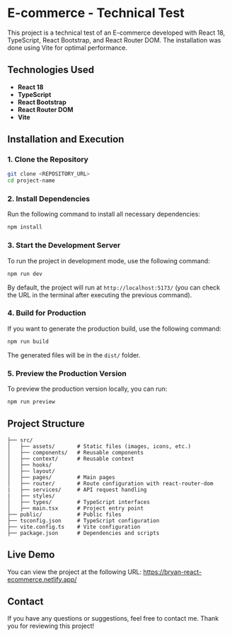 # E-commerce - Technical Test

This project is a technical test of an E-commerce developed with React 18, TypeScript, React Bootstrap, and React Router DOM. The installation was done using Vite for optimal performance.

## Technologies Used

- **React 18**
- **TypeScript**
- **React Bootstrap**
- **React Router DOM**
- **Vite**

## Installation and Execution

### 1. Clone the Repository

```bash
git clone <REPOSITORY_URL>
cd project-name
```

### 2. Install Dependencies

Run the following command to install all necessary dependencies:

```bash
npm install
```

### 3. Start the Development Server

To run the project in development mode, use the following command:

```bash
npm run dev
```

By default, the project will run at `http://localhost:5173/` (you can check the URL in the terminal after executing the previous command).

### 4. Build for Production

If you want to generate the production build, use the following command:

```bash
npm run build
```

The generated files will be in the `dist/` folder.

### 5. Preview the Production Version

To preview the production version locally, you can run:

```bash
npm run preview
```

## Project Structure

```
├── src/
│   ├── assets/       # Static files (images, icons, etc.)
│   ├── components/   # Reusable components
│   ├── context/      # Reusable context
│   ├── hooks/
│   ├── layout/
│   ├── pages/        # Main pages
│   ├── router/       # Route configuration with react-router-dom
|   ├── services/     # API request handling
|   ├── styles/
│   ├── types/        # TypeScript interfaces
│   ├── main.tsx      # Project entry point
├── public/           # Public files
├── tsconfig.json     # TypeScript configuration
├── vite.config.ts    # Vite configuration
├── package.json      # Dependencies and scripts
```

## Live Demo

You can view the project at the following URL: https://bryan-react-ecommerce.netlify.app/

## Contact

If you have any questions or suggestions, feel free to contact me. Thank you for reviewing this project!

